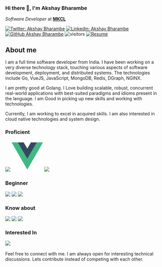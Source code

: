 ### Hi there 👋, I'm Akshay Bharambe

_Software Developer_ at <a href="https://www.mkcl.org/" target="_blank"><b>MKCL</b></a>

[![Twitter: Akshay Bharambe](https://img.shields.io/twitter/follow/akshaybharambe1?style=social)](https://twitter.com/akshaybharambe1)
[![Linkedin: Akshay Bharambe](https://img.shields.io/badge/-akshaybharambe14-blue?style=flat-square&logo=Linkedin&logoColor=white&link=https://www.linkedin.com/in/akshaybharambe14/)](https://www.linkedin.com/in/akshaybharambe14/)
[![GitHub Akshay Bharambe](https://img.shields.io/github/followers/akshaybharambe14?label=follow&style=social)](https://github.com/akshaybharambe14)
![visitors](https://visitor-badge.glitch.me/badge?page_id=akshaybharambe14.visitor-badge)
[![Resume](https://img.shields.io/badge/Resume-Download-brightgreen)](https://drive.google.com/file/d/1rglvkci3Qo4cRjmJnOS7qhl5OazwE89X/view?usp=sharing)

## About me

I am a full time software developer from India. I have been working on a very diverse technology stack, touching various aspects of software development, deployment, and distributed systems. The technologies include Go, VueJS, JavaScript, MongoDB, Redis, DGraph, NGINX.

I am pretty good at Golang. I Love building scalable, robust, concurrent real-world applications with best-suited paradigms and idioms present in the language. I am Good in picking up new skills and working with technologies.

Currently, I am working to excel in acquired skills. I am also interested in cloud native technologies and system design.

### Proficient

<code><a href="https://go.dev/" target="_blank"><img height="100" src="https://www.vectorlogo.zone/logos/golang/golang-official.svg"></a></code>
<code><a href="https://vuejs.org/" target="_blank"><img height="100" src="https://raw.githubusercontent.com/github/explore/80688e429a7d4ef2fca1e82350fe8e3517d3494d/topics/vue/vue.png"></a></code>
<code><a href="https://www.mongodb.com/" target="_blank"><img height="100" src="https://www.vectorlogo.zone/logos/mongodb/mongodb-icon.svg"></a></code>

### Beginner

<code><a href="https://grpc.io/" target="_blank"><img height="100" src="https://www.vectorlogo.zone/logos/grpcio/grpcio-ar21.svg"></a></code>
<code><a href="https://www.docker.com/" target="\_blank"><img height="100" src="https://www.vectorlogo.zone/logos/docker/docker-icon.svg"></a></code>
<code><a href="https://kubernetes.io/" target="_blank"><img height="100" src="https://www.vectorlogo.zone/logos/kubernetes/kubernetes-icon.svg"></a></code>

### Know about

<code><a href="https://dgraph.io/" target="_blank"><img height="100" src="https://www.vectorlogo.zone/logos/dgraphio/dgraphio-icon.svg"></a></code>
<code><a href="https://redis.io/" target="_blank"><img height="100" src="https://www.vectorlogo.zone/logos/redis/redis-official.svg"></a></code>
<code><a href="https://www.nginx.com/" target="_blank"><img height="100" src="https://www.vectorlogo.zone/logos/nginx/nginx-icon.svg"></a></code>

### Interested In

<code><a href="https://cloud.google.com/" target="_blank"><img height="100" src="https://www.vectorlogo.zone/logos/google_cloud/google_cloud-icon.svg"></a></code>

Feel free to connect with me. I am always open for interesting technical discussions. Lets contribute instead of competing with each other.

<!--
**akshaybharambe14/akshaybharambe14** is a ✨ _special_ ✨ repository because its `README.md` (this file) appears on your GitHub profile.

Here are some ideas to get you started:

- 🔭 I’m currently working on ...
- 🌱 I’m currently learning ...
- 👯 I’m looking to collaborate on ...
- 🤔 I’m looking for help with ...
- 💬 Ask me about ...
- 📫 How to reach me: ...
- 😄 Pronouns: ...
- ⚡ Fun fact: ...
-->
